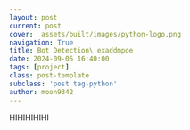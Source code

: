 ```yaml
---
layout: post
current: post
cover:  assets/built/images/python-logo.png
navigation: True
title: Bot Detection\ exaddmpoe
date: 2024-09-05 16:40:00
tags: [project]
class: post-template
subclass: 'post tag-python'
author: moon9342
---
```





HIHIHIHIHI